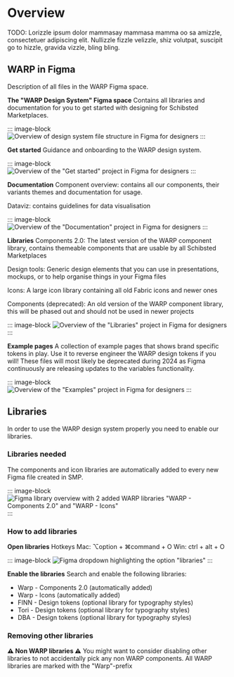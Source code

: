 # Overview
TODO: Lorizzle ipsum dolor mammasay mammasa mamma oo sa amizzle, consectetuer adipiscing elit. Nullizzle fizzle velizzle, shiz volutpat, suscipit go to hizzle, gravida vizzle, bling bling. 

## WARP in Figma
Description of all files in the WARP Figma space.

**The "WARP Design System" Figma space**
Contains all libraries and documentation for you to get started with designing for Schibsted Marketplaces.

::: image-block
![Overview of design system file structure in Figma for designers](/public/images/get-started/figma-warp-overview.jpg)
:::

**Get started**
Guidance and onboarding to the WARP design system.

::: image-block
![Overview of the "Get started" project in Figma for designers](/public/images/get-started/figma-warp-get-started.jpg)
:::

**Documentation**
Component overview: contains all our components, their variants themes and documentation for usage.

Dataviz: contains guidelines for data visualisation

::: image-block
![Overview of the "Documentation" project in Figma for designers](/public/images/get-started/figma-warp-documentation.jpg)
:::

**Libraries**
Components 2.0: The latest version of the WARP component library, contains themeable components that are usable by all Schibsted Marketplaces

Design tools: Generic design elements that you can use in presentations, mockups, or to help organise things in your Figma files

Icons: A large icon library containing all old Fabric icons and newer ones

Components (deprecated): An old version of the WARP component library, this will be phased out and should not be used in newer projects

::: image-block
![Overview of the "Libraries" project in Figma for designers](/public/images/get-started/figma-warp-libraries.jpg)
:::

**Example pages**
A collection of example pages that shows brand specific tokens in play. Use it to reverse engineer the WARP design tokens if you will!
These files will most likely be deprecated during 2024 as Figma continuously are releasing updates to the variables functionality.

::: image-block
![Overview of the "Examples" project in Figma for designers](/public/images/get-started/figma-warp-examples.jpg)
:::

## Libraries
In order to use the WARP design system properly you need to enable our libraries.
### Libraries needed
The components and icon libraries are automatically added to every new Figma file created in SMP.

::: image-block
![Figma library overview with 2 added WARP libraries "WARP - Components 2.0" and "WARP - Icons"](/public/images/get-started/figma-warp-libraries-added.jpg)
:::

### How to add libraries
**Open libraries**
Hotkeys
Mac: ⌥option + ⌘command + O
Win: ctrl + alt + O

::: image-block
![Figma dropdown highlighting the option "libraries"](/public/images/get-started/figma-dropdown-libraries.jpg)
:::

**Enable the libraries**
Search and enable the following libraries:

* Warp - Components 2.0 (automatically added)
* Warp - Icons (automatically added)
* FINN - Design tokens (optional library for typography styles)
* Tori - Design tokens (optional library for typography styles) 
* DBA - Design tokens (optional library for typography styles) 

### Removing other libraries

**⚠️ Non WARP libraries ⚠️**
You might want to consider disabling other libraries to not accidentally pick any non WARP components. All WARP libraries are marked with the "Warp"-prefix